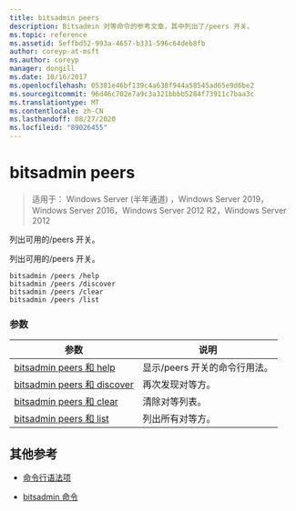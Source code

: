 ```yaml
---
title: bitsadmin peers
description: Bitsadmin 对等命令的参考文章，其中列出了/peers 开关。
ms.topic: reference
ms.assetid: 5effbd52-993a-4657-b331-596c64deb8fb
author: coreyp-at-msft
ms.author: coreyp
manager: dongill
ms.date: 10/16/2017
ms.openlocfilehash: 05381e46bf139c4a638f944a58545ad65e9d6be2
ms.sourcegitcommit: 96d46c702e7a9c3a321bbbb5284f73911c7baa3c
ms.translationtype: MT
ms.contentlocale: zh-CN
ms.lasthandoff: 08/27/2020
ms.locfileid: "89026455"
---
```

# <a name="bitsadmin-peers"></a>bitsadmin peers

> 适用于： Windows Server (半年通道) ，Windows Server 2019，Windows Server 2016，Windows Server 2012 R2，Windows Server 2012

列出可用的/peers 开关。

列出可用的/peers 开关。

```
bitsadmin /peers /help
bitsadmin /peers /discover
bitsadmin /peers /clear
bitsadmin /peers /list
```

### <a name="parameters"></a>参数
| 参数 | 说明 |
| -------------- | -------------- |
| [bitsadmin peers 和 help](bitsadmin-peers-and-help.md) | 显示/peers 开关的命令行用法。 |
| [bitsadmin peers 和 discover](bitsadmin-peers-and-discover.md) | 再次发现对等方。 |
| [bitsadmin peers 和 clear](bitsadmin-peers-and-clear.md) | 清除对等列表。 |
| [bitsadmin peers 和 list](bitsadmin-peers-and-list.md) | 列出所有对等方。 |

## <a name="additional-references"></a>其他参考

- [命令行语法项](command-line-syntax-key.md)

- [bitsadmin 命令](bitsadmin.md)
